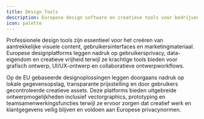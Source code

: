 ```yaml
---
title: Design Tools
description: Europese design software en creatieve tools voor bedrijven en freelancers om professionele ontwerpen, prototypes en visuele content te maken met behoud van gegevensprivacy.
icon: palette
---
```


Professionele design tools zijn essentieel voor het creëren van aantrekkelijke visuele content, gebruikersinterfaces en marketingmateriaal. Europese designplatforms leggen nadruk op gebruikersprivacy, data-eigendom en creatieve vrijheid terwijl ze krachtige tools bieden voor grafisch ontwerp, UI/UX-ontwerp en collaboratieve ontwerpworkflows.

Op de EU gebaseerde designoplossingen leggen doorgaans nadruk op lokale gegevensopslag, transparante prijsstelling en door gebruikers gecontroleerde creatieve assets. Deze platforms bieden uitgebreide ontwerpmogelijkheden inclusief vectorgraphics, prototyping en teamsamenwerkingsfuncties terwijl ze ervoor zorgen dat creatief werk en klantgegevens veilig blijven en voldoen aan Europese privacynormen.